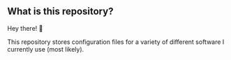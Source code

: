## What is this repository?

Hey there! :wave:

This repository stores configuration files for a variety of different software I currently use (most likely).
